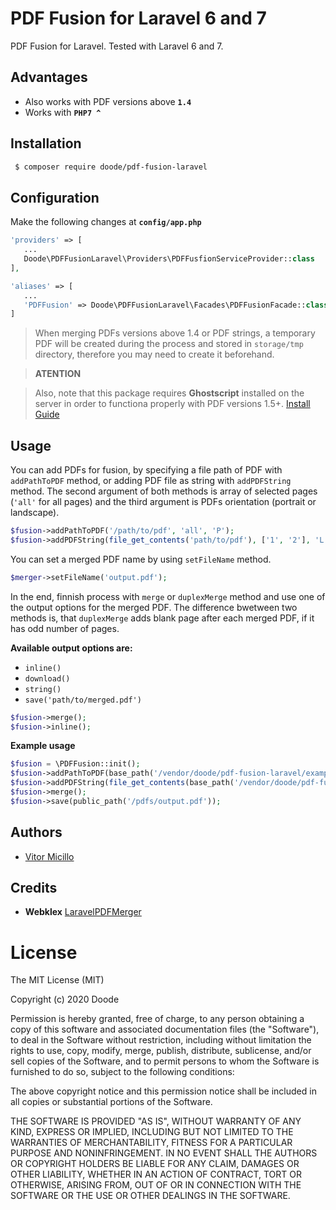 # PDF Fusion for Laravel 6 and 7

PDF Fusion for Laravel. Tested with Laravel 6 and 7.

## Advantages
* Also works with PDF versions above **`1.4`**
* Works with **`PHP7 ^ `**

## Installation
```bash
 $ composer require doode/pdf-fusion-laravel
```

## Configuration
Make the following changes at **`config/app.php`**
```php
'providers' => [
   ...
   Doode\PDFFusionLaravel\Providers\PDFFusfionServiceProvider::class
],

'aliases' => [
   ...
   'PDFFusion' => Doode\PDFFusionLaravel\Facades\PDFFusionFacade::class
]
```

> When merging PDFs versions above 1.4 or PDF strings, a temporary PDF will be created during the process and stored in `storage/tmp` directory, therefore you may need to create it beforehand.

> **ATENTION**

> Also, note that this package requires **Ghostscript** installed on the server in order to functiona properly with PDF versions 1.5+. [Install Guide](https://www.ghostscript.com/doc/9.20/Install.htm)



## Usage

You can add PDFs for fusion, by specifying a file path of PDF with `addPathToPDF` method, or adding PDF file as string with `addPDFString` method. The second argument of both methods is array of selected pages (`'all'` for all pages) and the third argument is PDFs orientation (portrait or landscape).

```php
$fusion->addPathToPDF('/path/to/pdf', 'all', 'P');
$fusion->addPDFString(file_get_contents('path/to/pdf'), ['1', '2'], 'L')
```

You can set a merged PDF name by using `setFileName` method.
```php
$merger->setFileName('output.pdf');
```

In the end, finnish process with `merge` or `duplexMerge` method and use one of the output options for the merged PDF. The difference bwetween two methods is, that `duplexMerge` adds blank page after each merged PDF, if it has odd number of pages.

**Available output options are:**
  * `inline()`
  * `download()`
  * `string()`
  * `save('path/to/merged.pdf')`

```php
$fusion->merge();
$fusion->inline();
```

**Example usage**
```php
$fusion = \PDFFusion::init();
$fusion->addPathToPDF(base_path('/vendor/doode/pdf-fusion-laravel/examples/one.pdf'), [2], 'P');
$fusion->addPDFString(file_get_contents(base_path('/vendor/doode/pdf-fusion-laravel/examples/two.pdf')), 'all', 'L');
$fusion->merge();
$fusion->save(public_path('/pdfs/output.pdf'));
```

## Authors
* [Vitor Micillo](https://github.com/vitormicillo)


## Credits
* **Webklex** [LaravelPDFMerger](https://github.com/Webklex/laravel-pdfmerger)

# License
The MIT License (MIT)

Copyright (c) 2020 Doode

Permission is hereby granted, free of charge, to any person obtaining a copy of this software and associated documentation files (the "Software"), to deal in the Software without restriction, including without limitation the rights to use, copy, modify, merge, publish, distribute, sublicense, and/or sell copies of the Software, and to permit persons to whom the Software is furnished to do so, subject to the following conditions:

The above copyright notice and this permission notice shall be included in all copies or substantial portions of the Software.

THE SOFTWARE IS PROVIDED "AS IS", WITHOUT WARRANTY OF ANY KIND, EXPRESS OR IMPLIED, INCLUDING BUT NOT LIMITED TO THE WARRANTIES OF MERCHANTABILITY, FITNESS FOR A PARTICULAR PURPOSE AND NONINFRINGEMENT. IN NO EVENT SHALL THE AUTHORS OR COPYRIGHT HOLDERS BE LIABLE FOR ANY CLAIM, DAMAGES OR OTHER LIABILITY, WHETHER IN AN ACTION OF CONTRACT, TORT OR OTHERWISE, ARISING FROM, OUT OF OR IN CONNECTION WITH THE SOFTWARE OR THE USE OR OTHER DEALINGS IN THE SOFTWARE.

